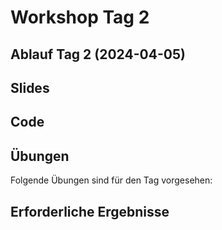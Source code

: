 # Workshop Tag 2

## Ablauf Tag 2 (2024-04-05)

## Slides

## Code

## Übungen

Folgende Übungen sind für den Tag vorgesehen:

## Erforderliche Ergebnisse